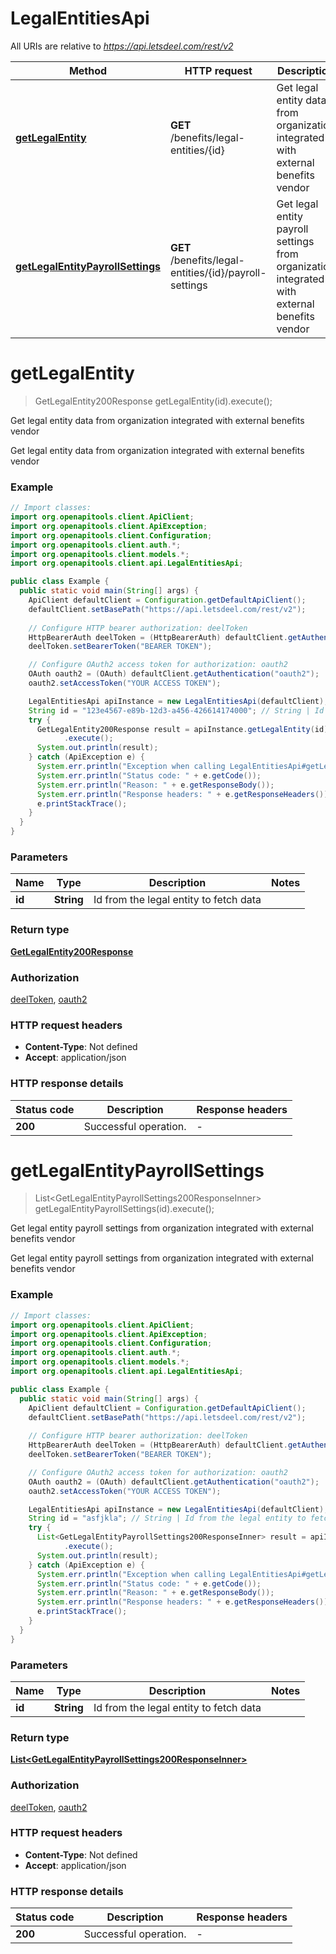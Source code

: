 # LegalEntitiesApi

All URIs are relative to *https://api.letsdeel.com/rest/v2*

| Method | HTTP request | Description |
|------------- | ------------- | -------------|
| [**getLegalEntity**](LegalEntitiesApi.md#getLegalEntity) | **GET** /benefits/legal-entities/{id} | Get legal entity data from organization integrated with external benefits vendor |
| [**getLegalEntityPayrollSettings**](LegalEntitiesApi.md#getLegalEntityPayrollSettings) | **GET** /benefits/legal-entities/{id}/payroll-settings | Get legal entity payroll settings from organization integrated with external benefits vendor |


<a id="getLegalEntity"></a>
# **getLegalEntity**
> GetLegalEntity200Response getLegalEntity(id).execute();

Get legal entity data from organization integrated with external benefits vendor

Get legal entity data from organization integrated with external benefits vendor

### Example
```java
// Import classes:
import org.openapitools.client.ApiClient;
import org.openapitools.client.ApiException;
import org.openapitools.client.Configuration;
import org.openapitools.client.auth.*;
import org.openapitools.client.models.*;
import org.openapitools.client.api.LegalEntitiesApi;

public class Example {
  public static void main(String[] args) {
    ApiClient defaultClient = Configuration.getDefaultApiClient();
    defaultClient.setBasePath("https://api.letsdeel.com/rest/v2");
    
    // Configure HTTP bearer authorization: deelToken
    HttpBearerAuth deelToken = (HttpBearerAuth) defaultClient.getAuthentication("deelToken");
    deelToken.setBearerToken("BEARER TOKEN");

    // Configure OAuth2 access token for authorization: oauth2
    OAuth oauth2 = (OAuth) defaultClient.getAuthentication("oauth2");
    oauth2.setAccessToken("YOUR ACCESS TOKEN");

    LegalEntitiesApi apiInstance = new LegalEntitiesApi(defaultClient);
    String id = "123e4567-e89b-12d3-a456-426614174000"; // String | Id from the legal entity to fetch data
    try {
      GetLegalEntity200Response result = apiInstance.getLegalEntity(id)
            .execute();
      System.out.println(result);
    } catch (ApiException e) {
      System.err.println("Exception when calling LegalEntitiesApi#getLegalEntity");
      System.err.println("Status code: " + e.getCode());
      System.err.println("Reason: " + e.getResponseBody());
      System.err.println("Response headers: " + e.getResponseHeaders());
      e.printStackTrace();
    }
  }
}
```

### Parameters

| Name | Type | Description  | Notes |
|------------- | ------------- | ------------- | -------------|
| **id** | **String**| Id from the legal entity to fetch data | |

### Return type

[**GetLegalEntity200Response**](GetLegalEntity200Response.md)

### Authorization

[deelToken](../README.md#deelToken), [oauth2](../README.md#oauth2)

### HTTP request headers

 - **Content-Type**: Not defined
 - **Accept**: application/json

### HTTP response details
| Status code | Description | Response headers |
|-------------|-------------|------------------|
| **200** | Successful operation. |  -  |

<a id="getLegalEntityPayrollSettings"></a>
# **getLegalEntityPayrollSettings**
> List&lt;GetLegalEntityPayrollSettings200ResponseInner&gt; getLegalEntityPayrollSettings(id).execute();

Get legal entity payroll settings from organization integrated with external benefits vendor

Get legal entity payroll settings from organization integrated with external benefits vendor

### Example
```java
// Import classes:
import org.openapitools.client.ApiClient;
import org.openapitools.client.ApiException;
import org.openapitools.client.Configuration;
import org.openapitools.client.auth.*;
import org.openapitools.client.models.*;
import org.openapitools.client.api.LegalEntitiesApi;

public class Example {
  public static void main(String[] args) {
    ApiClient defaultClient = Configuration.getDefaultApiClient();
    defaultClient.setBasePath("https://api.letsdeel.com/rest/v2");
    
    // Configure HTTP bearer authorization: deelToken
    HttpBearerAuth deelToken = (HttpBearerAuth) defaultClient.getAuthentication("deelToken");
    deelToken.setBearerToken("BEARER TOKEN");

    // Configure OAuth2 access token for authorization: oauth2
    OAuth oauth2 = (OAuth) defaultClient.getAuthentication("oauth2");
    oauth2.setAccessToken("YOUR ACCESS TOKEN");

    LegalEntitiesApi apiInstance = new LegalEntitiesApi(defaultClient);
    String id = "asfjkla"; // String | Id from the legal entity to fetch data
    try {
      List<GetLegalEntityPayrollSettings200ResponseInner> result = apiInstance.getLegalEntityPayrollSettings(id)
            .execute();
      System.out.println(result);
    } catch (ApiException e) {
      System.err.println("Exception when calling LegalEntitiesApi#getLegalEntityPayrollSettings");
      System.err.println("Status code: " + e.getCode());
      System.err.println("Reason: " + e.getResponseBody());
      System.err.println("Response headers: " + e.getResponseHeaders());
      e.printStackTrace();
    }
  }
}
```

### Parameters

| Name | Type | Description  | Notes |
|------------- | ------------- | ------------- | -------------|
| **id** | **String**| Id from the legal entity to fetch data | |

### Return type

[**List&lt;GetLegalEntityPayrollSettings200ResponseInner&gt;**](GetLegalEntityPayrollSettings200ResponseInner.md)

### Authorization

[deelToken](../README.md#deelToken), [oauth2](../README.md#oauth2)

### HTTP request headers

 - **Content-Type**: Not defined
 - **Accept**: application/json

### HTTP response details
| Status code | Description | Response headers |
|-------------|-------------|------------------|
| **200** | Successful operation. |  -  |

